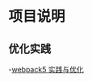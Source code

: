 # 项目说明

## 优化实践

-[webpack5 实践与优化](https://yolkpie.net/2022/07/01/Webpack5%E5%AE%9E%E8%B7%B5%E4%B8%8E%E4%BC%98%E5%8C%96/)
